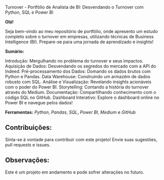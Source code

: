 
Turnover - Portfólio de Analista de BI: Desvendando o Turnover com Python, SQL e Power BI

**Olá!**

Seja bem-vindo ao meu repositório de portfólio, onde apresento um estudo completo sobre o turnover em empresas, utilizando técnicas de Business Intelligence (BI). Prepare-se para uma jornada de aprendizado e insights!

**Sumário:**

Introdução:
Mergulhando no problema do turnover e seus impactos.
Aquisição de Dados:
Desvendando os segredos do mercado com a API do Indeed.
Pré-processamento dos Dados:
Domando os dados brutos com Python e Pandas.
Data Warehouse:
Construindo um armazém de dados robusto com SQL.
Análise e Visualização:
Revelando insights acionáveis com o poder do Power BI.
Storytelling:
Contando a história do turnover através do Medium.
Documentação:
Compartilhando conhecimento com o código SQL no GitHub.
Dashboard Interativo:
Explore o dashboard online no Power BI e navegue pelos dados!
️ 


**Ferramentas:**
*Python*,
*Pandas*, 
*SQL*,
*Power BI*,
*Medium* e
*GitHub*

## Contribuições:

Sinta-se à vontade para contribuir com este projeto! Envie suas sugestões, pull requests e issues.

## Observações:

Este é um projeto em andamento e pode sofrer alterações no futuro.

